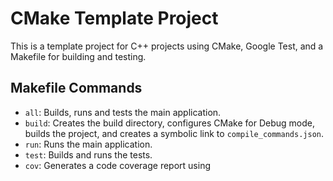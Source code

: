 # CMake Template Project

This is a template project for C++ projects using CMake, Google Test, and a Makefile for building and testing.

## Makefile Commands

- `all`: Builds, runs and tests the main application.
- `build`: Creates the build directory, configures CMake for Debug mode, builds the project, and creates a symbolic link to `compile_commands.json`.
- `run`: Runs the main application.
- `test`: Builds and runs the tests.
- `cov`: Generates a code coverage report using

